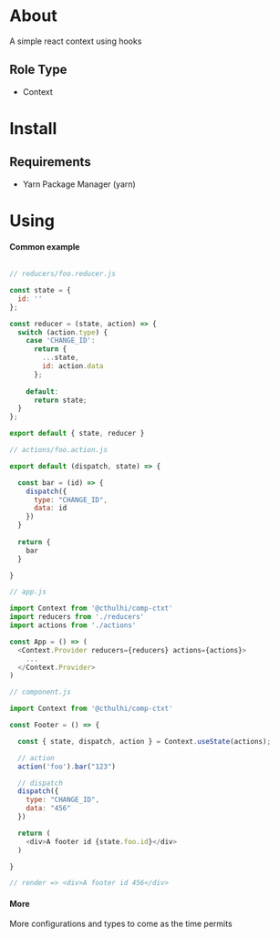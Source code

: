 # About

A simple react context using hooks

## Role Type

- Context

# Install

## Requirements

- Yarn Package Manager (yarn)

# Using

#### Common example


```javascript

// reducers/foo.reducer.js

const state = {
  id: ''
};

const reducer = (state, action) => {
  switch (action.type) {
    case 'CHANGE_ID':
      return {
        ...state,
        id: action.data
      };
      
    default:
      return state;
  }
};

export default { state, reducer }

// actions/foo.action.js

export default (dispatch, state) => {

  const bar = (id) => {
    dispatch({
      type: "CHANGE_ID",
      data: id
    })
  }
  
  return { 
    bar 
  }

}

// app.js

import Context from '@cthulhi/comp-ctxt'
import reducers from './reducers'
import actions from './actions'

const App = () => (
  <Context.Provider reducers={reducers} actions={actions}>
    ...
  </Context.Provider>
)

// component.js

import Context from '@cthulhi/comp-ctxt'

const Footer = () => {

  const { state, dispatch, action } = Context.useState(actions);

  // action
  action('foo').bar("123")

  // dispatch
  dispatch({
    type: "CHANGE_ID",
    data: "456"
  })

  return (
    <div>A footer id {state.foo.id}</div>
  )

}

// render => <div>A footer id 456</div>

```

#### More

More configurations and types to come as the time permits